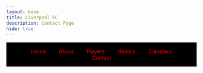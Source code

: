 ```yaml
---
layout: base
title: Liverpool FC
description: Contact Page
hide: true
---
```

<!-- Navbar -->
<style>
.navbar {
    background-color: black;
    padding: 15px;
    text-align: center;
}
.navbar a {
    color: red;
    text-decoration: none;
    margin: 0 15px;
}
</style>
<div class ="navbar">
  <a href="#home.md">Home</a>
  <a href="about.md">About</a>
  <a href="players.md">Players</a>
  <a href="history.md">History</a>
  <a href="transfers.md">Transfers</a>
  <a href="contact.md">Contact</a>
</div>

